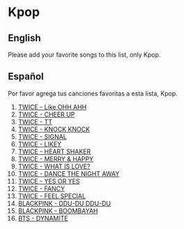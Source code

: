 # Kpop

## English

Please add your favorite songs to this list, only Kpop.

## Español

Por favor agrega tus canciones favoritas a esta lista, Kpop.

1. [TWICE - Like OHH AHH](https://www.youtube.com/watch?v=0rtV5esQT6I)
2. [TWICE - CHEER UP](https://www.youtube.com/watch?v=c7rCyll5AeY)
3. [TWICE - TT](https://www.youtube.com/watch?v=ePpPVE-GGJw)
4. [TWICE - KNOCK KNOCK](https://www.youtube.com/watch?v=8A2t_tAjMz8)
5. [TWICE - SIGNAL](https://www.youtube.com/watch?v=VQtonf1fv_s)
6. [TWICE - LIKEY](https://www.youtube.com/watch?v=V2hlQkVJZhE)
7. [TWICE - HEART SHAKER](https://www.youtube.com/watch?v=rRzxEiBLQCA)
8. [TWICE - MERRY & HAPPY](https://www.youtube.com/watch?v=zi_6oaQyckM)
9. [TWICE - WHAT IS LOVE?](https://www.youtube.com/watch?v=i0p1bmr0EmE)
10. [TWICE - DANCE THE NIGHT AWAY](https://www.youtube.com/watch?v=Fm5iP0S1z9w)
11. [TWICE - YES OR YES](https://www.youtube.com/watch?v=mAKsZ26SabQ)
12. [TWICE - FANCY](https://www.youtube.com/watch?v=kOHB85vDuow)
13. [TWICE - FEEL SPECIAL](https://www.youtube.com/watch?v=3ymwOvzhwHs)
14. [BLACKPINK - DDU-DU DDU-DU](https://www.youtube.com/watch?v=IHNzOHi8sJs)
15. [BLACKPINK - BOOMBAYAH](https://www.youtube.com/watch?v=bwmSjveL3Lc)
15. [BTS - DYNAMITE](https://youtu.be/gdZLi9oWNZg?si=JRDUBcUixobjdo6z)